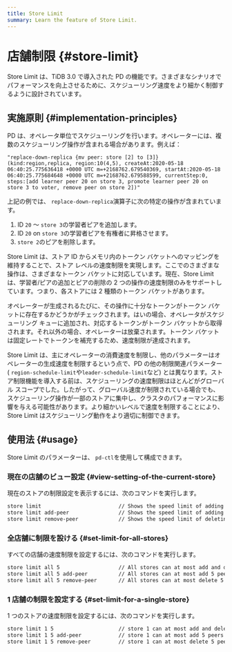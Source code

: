 ```yaml
---
title: Store Limit
summary: Learn the feature of Store Limit.
---
```


# 店舗制限 {#store-limit}

Store Limit は、TiDB 3.0 で導入された PD の機能です。さまざまなシナリオでパフォーマンスを向上させるために、スケジューリング速度をより細かく制御するように設計されています。

## 実施原則 {#implementation-principles}

PD は、オペレータ単位でスケジューリングを行います。オペレーターには、複数のスケジューリング操作が含まれる場合があります。例えば：

```
"replace-down-replica {mv peer: store [2] to [3]} (kind:region,replica, region:10(4,5), createAt:2020-05-18 06:40:25.775636418 +0000 UTC m=+2168762.679540369, startAt:2020-05-18 06:40:25.775684648 +0000 UTC m=+2168762.679588599, currentStep:0, steps:[add learner peer 20 on store 3, promote learner peer 20 on store 3 to voter, remove peer on store 2])"
```

上記の例では、 `replace-down-replica`演算子に次の特定の操作が含まれています。

1.  ID `20` ～ `store 3`の学習者ピアを追加します。
2.  ID `20` on `store 3`の学習者ピアを有権者に昇格させます。
3.  `store 2`のピアを削除します。

Store Limit は、ストア ID からメモリ内のトークン バケットへのマッピングを維持することで、ストア レベルの速度制限を実現します。ここでのさまざまな操作は、さまざまなトークン バケットに対応しています。現在、Store Limit は、学習者/ピアの追加とピアの削除の 2 つの操作の速度制限のみをサポートしています。つまり、各ストアには 2 種類のトークン バケットがあります。

オペレーターが生成されるたびに、その操作に十分なトークンがトークン バケットに存在するかどうかがチェックされます。はいの場合、オペレータがスケジューリング キューに追加され、対応するトークンがトークン バケットから取得されます。それ以外の場合、オペレーターは放棄されます。トークン バケットは固定レートでトークンを補充するため、速度制限が達成されます。

Store Limit は、主にオペレーターの消費速度を制限し、他のパラメーターはオペレーターの生成速度を制限するという点で、PD の他の制限関連パラメーター ( `region-schedule-limit`や`leader-schedule-limit`など) とは異なります。ストア制限機能を導入する前は、スケジューリングの速度制限はほとんどがグローバル スコープでした。したがって、グローバル速度が制限されている場合でも、スケジューリング操作が一部のストアに集中し、クラスタのパフォーマンスに影響を与える可能性があります。より細かいレベルで速度を制限することにより、Store Limit はスケジューリング動作をより適切に制御できます。

## 使用法 {#usage}

Store Limit のパラメーターは、 `pd-ctl`を使用して構成できます。

### 現在の店舗のビュー設定 {#view-setting-of-the-current-store}

現在のストアの制限設定を表示するには、次のコマンドを実行します。


```bash
store limit                         // Shows the speed limit of adding and deleting peers in all stores.
store limit add-peer                // Shows the speed limit of adding peers in all stores.
store limit remove-peer             // Shows the speed limit of deleting peers in all stores. 
```

### 全店舗に制限を設ける {#set-limit-for-all-stores}

すべての店舗の速度制限を設定するには、次のコマンドを実行します。


```bash
store limit all 5                   // All stores can at most add and delete 5 peers per minute.
store limit all 5 add-peer          // All stores can at most add 5 peers per minute.
store limit all 5 remove-peer       // All stores can at most delete 5 peers per minute.
```

### 1 店舗の制限を設定する {#set-limit-for-a-single-store}

1 つのストアの速度制限を設定するには、次のコマンドを実行します。


```bash
store limit 1 5                     // store 1 can at most add and delete 5 peers per minute.
store limit 1 5 add-peer            // store 1 can at most add 5 peers per minute.
store limit 1 5 remove-peer         // store 1 can at most delete 5 peers per minute.
```
